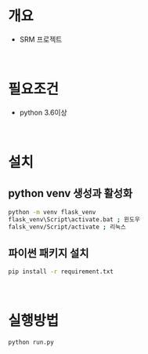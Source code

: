 # 개요
* SRM 프로젝트 

<br>

# 필요조건
* python 3.6이상

<br>

# 설치
## python venv 생성과 활성화
```sh
python -m venv flask_venv
flask_venv\Script\activate.bat ; 윈도우
falsk_venv/Script/activate ; 리눅스
```

## 파이썬 패키지 설치
```sh
pip install -r requirement.txt
```

<br>

# 실행방법
```sh
python run.py
```